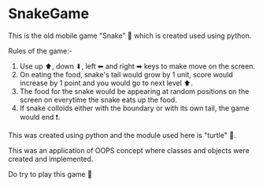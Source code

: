 # SnakeGame
This is the old mobile game  "Snake" 🐍 which is created used using python.

Rules of the game:-
1. Use up ⬆, down ⬇, left ⬅ and right ➡ keys to make move on the screen.
2. On eating the food, snake's tail would grow by 1 unit, score would increase by 1 point and you would go to next level ⬆.
3. The food for the snake would be appearing at random positions on the screen on everytime the snake eats up the food.
4. If snake colloids either with the boundary or with its own tail, the game would end ❗.

This was created using python and the module used here is "turtle" 🐢.

This was an application of OOPS concept where classes and objects were created and implemented.

Do try to play this game 🙂


